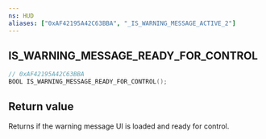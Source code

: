 ```yaml
---
ns: HUD
aliases: ["0xAF42195A42C63BBA", "_IS_WARNING_MESSAGE_ACTIVE_2"]
---
```

## IS_WARNING_MESSAGE_READY_FOR_CONTROL

```c
// 0xAF42195A42C63BBA
BOOL IS_WARNING_MESSAGE_READY_FOR_CONTROL();
```

## Return value
Returns if the warning message UI is loaded and ready for control.
